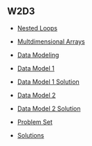 ## W2D3

+ [Nested Loops][nested-loops]
+ [Multdimensional Arrays][multi-arrays]
+ [Data Modeling][data-modeling]


+ [Data Model 1][data-model-1]
+ [Data Model 1 Solution][data-model-1-sol]
+ [Data Model 2][data-model-2]
+ [Data Model 2 Solution][data-model-2-sol]


+ [Problem Set][problems-w2d3]
+ [Solutions][solutions-w2d3]


[nested-loops]: ./notes/nested_loops.md
[multi-arrays]: ./notes/multidimensional_arrays.md
[data-modeling]: ./notes/data_modeling.md

[data-model-1]: ./problems/data_model1.js
[data-model-1-sol]: ./problems/data_model1_solution.js
[data-model-2]: ./problems/data_model2.js
[data-model-2-sol]: ./problems/data_model2_solution.js

[problems-w2d3]: ./problems/problem_set.md
[solutions-w2d3]: ./problems/solution.js
